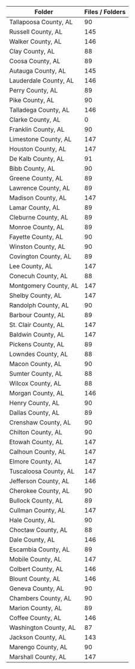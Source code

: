 | Folder                |   Files / Folders |
|-----------------------|-------------------|
| Tallapoosa County, AL |                90 |
| Russell County, AL    |               145 |
| Walker County, AL     |               146 |
| Clay County, AL       |                88 |
| Coosa County, AL      |                89 |
| Autauga County, AL    |               145 |
| Lauderdale County, AL |               146 |
| Perry County, AL      |                89 |
| Pike County, AL       |                90 |
| Talladega County, AL  |               146 |
| Clarke County, AL     |                 0 |
| Franklin County, AL   |                90 |
| Limestone County, AL  |               147 |
| Houston County, AL    |               147 |
| De Kalb County, AL    |                91 |
| Bibb County, AL       |                90 |
| Greene County, AL     |                89 |
| Lawrence County, AL   |                89 |
| Madison County, AL    |               147 |
| Lamar County, AL      |                89 |
| Cleburne County, AL   |                89 |
| Monroe County, AL     |                89 |
| Fayette County, AL    |                90 |
| Winston County, AL    |                90 |
| Covington County, AL  |                89 |
| Lee County, AL        |               147 |
| Conecuh County, AL    |                88 |
| Montgomery County, AL |               147 |
| Shelby County, AL     |               147 |
| Randolph County, AL   |                90 |
| Barbour County, AL    |                89 |
| St. Clair County, AL  |               147 |
| Baldwin County, AL    |               147 |
| Pickens County, AL    |                89 |
| Lowndes County, AL    |                88 |
| Macon County, AL      |                90 |
| Sumter County, AL     |                88 |
| Wilcox County, AL     |                88 |
| Morgan County, AL     |               146 |
| Henry County, AL      |                90 |
| Dallas County, AL     |                89 |
| Crenshaw County, AL   |                90 |
| Chilton County, AL    |                90 |
| Etowah County, AL     |               147 |
| Calhoun County, AL    |               147 |
| Elmore County, AL     |               147 |
| Tuscaloosa County, AL |               147 |
| Jefferson County, AL  |               146 |
| Cherokee County, AL   |                90 |
| Bullock County, AL    |                89 |
| Cullman County, AL    |               147 |
| Hale County, AL       |                90 |
| Choctaw County, AL    |                88 |
| Dale County, AL       |               146 |
| Escambia County, AL   |                89 |
| Mobile County, AL     |               147 |
| Colbert County, AL    |               146 |
| Blount County, AL     |               146 |
| Geneva County, AL     |                90 |
| Chambers County, AL   |                90 |
| Marion County, AL     |                89 |
| Coffee County, AL     |               146 |
| Washington County, AL |                87 |
| Jackson County, AL    |               143 |
| Marengo County, AL    |                90 |
| Marshall County, AL   |               147 |